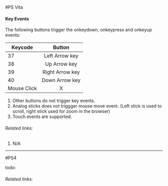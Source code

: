 #PS Vita

#### Key Events
The following buttons trigger the onkeydown, onkeypress  and onkeyup events:

| Keycode        | Button|
| ------------- |:-------------:|
| 37 | Left Arrow key |
| 38 | Up Arrow key |
| 39 | Right Arrow key |
| 40 | Down Arrow key |
| Mouse Click | X |

1. Other buttons do not trigger key events.
2. Analog sticks  does not triggger mouse move event. (Left stick is used to scroll, right stick used for zoom in the browser)
3. Touch events are supported.

###### Related links:
1. N/A


---

#PS4

todo:

###### Related links:
